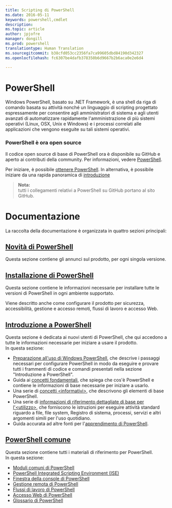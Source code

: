 ```yaml
---
title: Scripting di PowerShell
ms.date: 2016-05-11
keywords: powershell,cmdlet
description: 
ms.topic: article
author: jpjofre
manager: dongill
ms.prod: powershell
translationtype: Human Translation
ms.sourcegitcommit: b38cfd053cc2356fa7ca99605dbd84190d342327
ms.openlocfilehash: fc6307be4dafb378350b6d9667b2b6aca0e2e6d4

---
```


#  PowerShell

Windows PowerShell, basato su .NET Framework, è una shell da riga di comando basata su attività nonché un linguaggio di scripting progettato espressamente per consentire agli amministratori di sistema e agli utenti avanzati di automatizzare rapidamente l'amministrazione di più sistemi operativi (Linux, OSX, Unix e Windows) e i processi correlati alle applicazioni che vengono eseguite su tali sistemi operativi.

###  PowerShell è ora open source

Il codice open source di base di PowerShell ora è disponibile su GitHub e aperto ai contributi della community. Per informazioni, vedere [PowerShell](https://github.com/powershell/powershell).

Per iniziare, è possibile [ottenere PowerShell](https://github.com/PowerShell/PowerShell#get-powershell).
In alternativa, è possibile iniziare da una rapida panoramica di [introduzione](https://github.com/PowerShell/PowerShell/blob/master/docs/learning-powershell)

>  **Nota:**  
>  tutti i collegamenti relativi a PowerShell su GitHub portano al sito GitHub.

#  Documentazione

La raccolta della documentazione è organizzata in quattro sezioni principali:

##  [Novità di PowerShell](whats-new/What-s-New-With-PowerShell.md)
Questa sezione contiene gli annunci sul prodotto, per ogni singola versione.

##  [Installazione di PowerShell](setup/setup-reference.md)
Questa sezione contiene le informazioni necessarie per installare tutte le versioni di PowerShell in ogni ambiente supportato.  

Viene descritto anche come configurare il prodotto per sicurezza, accessibilità, gestione e accesso remoti, flussi di lavoro e accesso Web.

##  [Introduzione a PowerShell](getting-started/Getting-Started-with-Windows-PowerShell.md)
Questa sezione è dedicata ai nuovi utenti di PowerShell, che qui accedono a tutte le informazioni necessarie per iniziare a usare il prodotto.  
In questa sezione:
-   [Preparazione all'uso di Windows PowerShell](getting-started/Getting-Ready-to-Use-Windows-PowerShell.md), che descrive i passaggi necessari per configurare PowerShell in modo da eseguire e provare tutti i frammenti di codice e comandi presentati nella sezione "Introduzione a PowerShell".
-  Guida ai [concetti fondamentali](getting-started/fundamental-concepts.md), che spiega che cos'è PowerShell e contiene le informazioni di base necessarie per iniziare a usarlo.
-  Una serie di [concetti &lt;informativi&gt;](getting-started/understanding-concepts-reference.md), che descrivono gli elementi di base PowerShell.
-  Una serie di [informazioni di riferimento dettagliate di base per l'&lt;utilizzo&gt;](getting-started/cookbooks/basic-cookbooks-reference.md), che forniscono le istruzioni per eseguire attività standard riguardo a file, file system, Registro di sistema, processi, servizi e altri argomenti simili per l'uso quotidiano.
-  Guida accurata ad altre fonti per l'[apprendimento di PowerShell](getting-started/more-powershell-learning.md).

##  [PowerShell comune](core-powershell/core-powershell.md)
Questa sezione contiene tutti i materiali di riferimento per PowerShell.  
In questa sezione:
-  [Moduli comuni di PowerShell](core-powershell/core-modules.md)
-  [PowerShell Integrated Scripting Environment \(ISE\)](core-powershell/ise-guide.md)
-  [Finestra della console di PowerShell](core-powershell/console-guide.md)
-  [Gestione remota di PowerShell](core-powershell/Running-Remote-Commands.md)
-  [Flussi di lavoro di PowerShell](core-powershell/workflows-guide.md)
-  [Accesso Web di PowerShell](core-powershell/web-access.md)
-  [Glossario di PowerShell](Windows-PowerShell-Glossary.md)



<!--HONumber=Aug16_HO4-->


